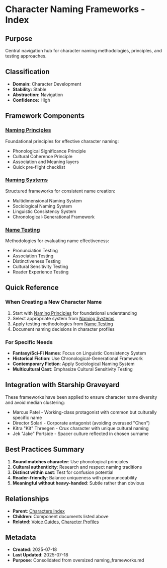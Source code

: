 # Character Naming Frameworks - Index

## Purpose
Central navigation hub for character naming methodologies, principles, and testing approaches.

## Classification
- **Domain:** Character Development
- **Stability:** Stable
- **Abstraction:** Navigation
- **Confidence:** High

## Framework Components

### [Naming Principles](naming-principles.md)
Foundational principles for effective character naming:
- Phonological Significance Principle
- Cultural Coherence Principle
- Association and Meaning layers
- Quick pre-flight checklist

### [Naming Systems](naming-systems.md)
Structured frameworks for consistent name creation:
- Multidimensional Naming System
- Sociological Naming System
- Linguistic Consistency System
- Chronological-Generational Framework

### [Name Testing](name-testing.md)
Methodologies for evaluating name effectiveness:
- Pronunciation Testing
- Association Testing
- Distinctiveness Testing
- Cultural Sensitivity Testing
- Reader Experience Testing

## Quick Reference

### When Creating a New Character Name
1. Start with [Naming Principles](naming-principles.md) for foundational understanding
2. Select appropriate system from [Naming Systems](naming-systems.md)
3. Apply testing methodologies from [Name Testing](name-testing.md)
4. Document naming decisions in character profiles

### For Specific Needs
- **Fantasy/Sci-Fi Names**: Focus on Linguistic Consistency System
- **Historical Fiction**: Use Chronological-Generational Framework
- **Contemporary Fiction**: Apply Sociological Naming System
- **Multicultural Cast**: Emphasize Cultural Sensitivity Testing

## Integration with Starship Graveyard

These frameworks have been applied to ensure character name diversity and avoid median clustering:
- Marcus Patel - Working-class protagonist with common but culturally specific name
- Director Solari - Corporate antagonist (avoiding overused "Chen")
- Kitra "Kit" Threegen - Crux character with unique cultural naming
- Jek "Jake" Portside - Spacer culture reflected in chosen surname

## Best Practices Summary

1. **Sound matches character**: Use phonological principles
2. **Cultural authenticity**: Research and respect naming traditions
3. **Distinct within cast**: Test for confusion potential
4. **Reader-friendly**: Balance uniqueness with pronounceability
5. **Meaningful without heavy-handed**: Subtle rather than obvious

## Relationships
- **Parent**: [Characters Index](index.md)
- **Children**: Component documents listed above
- **Related**: [Voice Guides](voice-guide-template.md), [Character Profiles](protagonist.md)

## Metadata
- **Created**: 2025-07-18
- **Last Updated**: 2025-07-18
- **Purpose**: Consolidated from oversized naming_frameworks.md